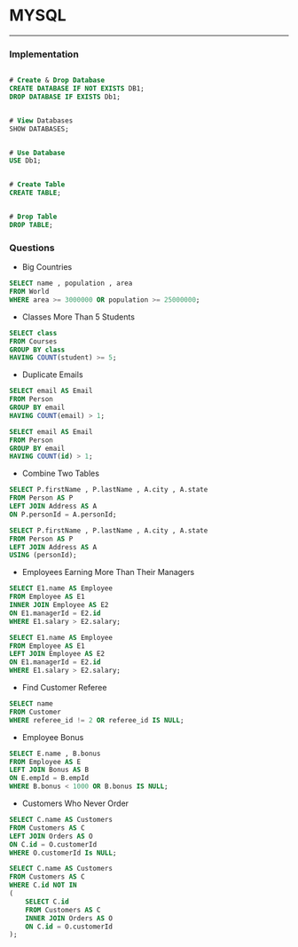 # MYSQL

---

### Implementation
```sql

# Create & Drop Database
CREATE DATABASE IF NOT EXISTS DB1;
DROP DATABASE IF EXISTS Db1;


# View Databases
SHOW DATABASES;


# Use Database
USE Db1;


# Create Table
CREATE TABLE;


# Drop Table
DROP TABLE;


```

### Questions

- Big Countries
```sql
SELECT name , population , area
FROM World
WHERE area >= 3000000 OR population >= 25000000;
```

- Classes More Than 5 Students
```sql
SELECT class
FROM Courses
GROUP BY class
HAVING COUNT(student) >= 5;
```
- Duplicate Emails
```sql
SELECT email AS Email
FROM Person
GROUP BY email
HAVING COUNT(email) > 1;
```

```sql
SELECT email AS Email
FROM Person
GROUP BY email
HAVING COUNT(id) > 1;
```

- Combine Two Tables
```sql
SELECT P.firstName , P.lastName , A.city , A.state
FROM Person AS P
LEFT JOIN Address AS A
ON P.personId = A.personId;
```

```sql
SELECT P.firstName , P.lastName , A.city , A.state
FROM Person AS P
LEFT JOIN Address AS A
USING (personId);
```

- Employees Earning More Than Their Managers
```sql
SELECT E1.name AS Employee 
FROM Employee AS E1 
INNER JOIN Employee AS E2
ON E1.managerId = E2.id 
WHERE E1.salary > E2.salary;
```

```sql
SELECT E1.name AS Employee 
FROM Employee AS E1 
LEFT JOIN Employee AS E2
ON E1.managerId = E2.id 
WHERE E1.salary > E2.salary;
```

- Find Customer Referee
```sql
SELECT name 
FROM Customer
WHERE referee_id != 2 OR referee_id IS NULL;
```

- Employee Bonus
```sql
SELECT E.name , B.bonus
FROM Employee AS E
LEFT JOIN Bonus AS B
ON E.empId = B.empId
WHERE B.bonus < 1000 OR B.bonus IS NULL;
```

- Customers Who Never Order
```sql
SELECT C.name AS Customers
FROM Customers AS C
LEFT JOIN Orders AS O
ON C.id = O.customerId
WHERE O.customerId Is NULL;
```

```sql
SELECT C.name AS Customers
FROM Customers AS C
WHERE C.id NOT IN
(
    SELECT C.id
    FROM Customers AS C
    INNER JOIN Orders AS O
    ON C.id = O.customerId
);
```










```
